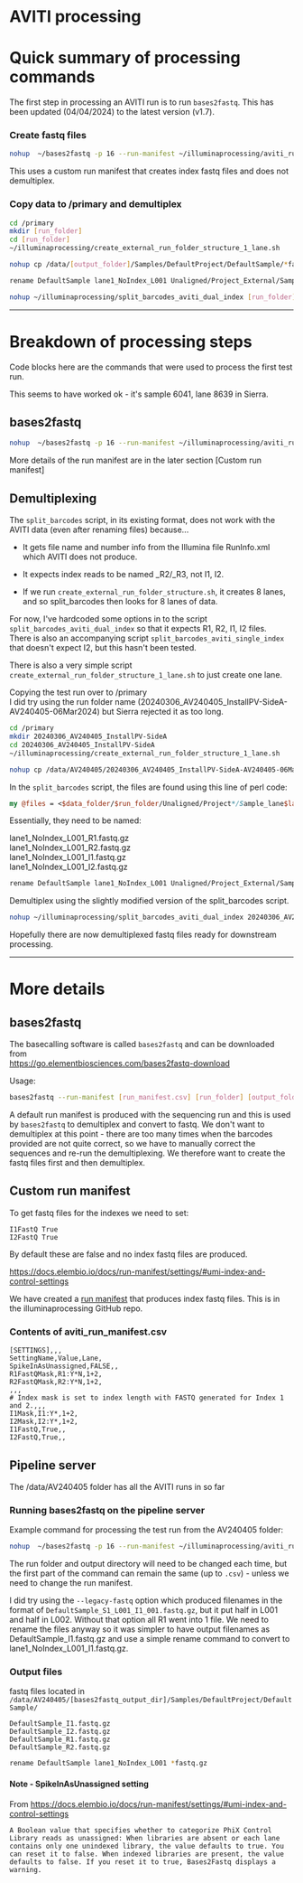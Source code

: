 # AVITI processing

# Quick summary of processing commands

The first step in processing an AVITI run is to run `bases2fastq`. This has been updated (04/04/2024) to the latest version (v1.7).

### Create fastq files

``` bash
nohup  ~/bases2fastq -p 16 --run-manifest ~/illuminaprocessing/aviti_run_manifest.csv [run_folder] [output_folder]
```

This uses a custom run manifest that creates index fastq files and does not demultiplex.

### Copy data to /primary and demultiplex

``` bash
cd /primary
mkdir [run_folder]
cd [run_folder]
~/illuminaprocessing/create_external_run_folder_structure_1_lane.sh

nohup cp /data/[output_folder]/Samples/DefaultProject/DefaultSample/*fastq.gz Unaligned/Project_External/Sample_lane1/ > copy.log &

rename DefaultSample lane1_NoIndex_L001 Unaligned/Project_External/Sample_lane1/*fastq.gz

nohup ~/illuminaprocessing/split_barcodes_aviti_dual_index [run_folder] > barcode_splitting.log &
```

------------------------------------------------------------------------

# Breakdown of processing steps

Code blocks here are the commands that were used to process the first test run.

This seems to have worked ok - it's sample 6041, lane 8639 in Sierra.

## bases2fastq

``` bash
nohup  ~/bases2fastq -p 16 --run-manifest ~/illuminaprocessing/aviti_run_manifest.csv 20240306_AV240405_InstallPV-SideA-AV240405-06Mar2024 20240306_AV240405_InstallPV-SideA-AV240405-06Mar2024/Unaligned
```

More details of the run manifest are in the later section [Custom run manifest]

## Demultiplexing

The `split_barcodes` script, in its existing format, does not work with the AVITI data (even after renaming files) because...

-   It gets file name and number info from the Illumina file RunInfo.xml which AVITI does not produce.

-   It expects index reads to be named \_R2/\_R3, not I1, I2.

-   If we run `create_external_run_folder_structure.sh`, it creates 8 lanes, and so split_barcodes then looks for 8 lanes of data.

For now, I've hardcoded some options in to the script `split_barcodes_aviti_dual_index` so that it expects R1, R2, I1, I2 files.\
There is also an accompanying script `split_barcodes_aviti_single_index` that doesn't expect I2, but this hasn't been tested.

There is also a very simple script `create_external_run_folder_structure_1_lane.sh` to just create one lane.

Copying the test run over to /primary\
I did try using the run folder name (20240306_AV240405_InstallPV-SideA-AV240405-06Mar2024) but Sierra rejected it as too long.

``` bash
cd /primary
mkdir 20240306_AV240405_InstallPV-SideA
cd 20240306_AV240405_InstallPV-SideA
~/illuminaprocessing/create_external_run_folder_structure_1_lane.sh

nohup cp /data/AV240405/20240306_AV240405_InstallPV-SideA-AV240405-06Mar2024/Unaligned_v1.7/Samples/DefaultProject/DefaultSample/DefaultSample*L001*fastq.gz Unaligned/Project_External/Sample_lane1/ > copy_L1.log &
```

In the `split_barcodes` script, the files are found using this line of perl code:

``` perl
my @files = <$data_folder/$run_folder/Unaligned/Project*/Sample_lane$lane/lane${lane}_NoIndex_L*_${read_number}.fastq.gz>;
```

Essentially, they need to be named:

lane1_NoIndex_L001_R1.fastq.gz\
lane1_NoIndex_L001_R2.fastq.gz\
lane1_NoIndex_L001_I1.fastq.gz\
lane1_NoIndex_L001_I2.fastq.gz

``` bash
rename DefaultSample lane1_NoIndex_L001 Unaligned/Project_External/Sample_lane1/*fastq.gz
```

Demultiplex using the slightly modified version of the split_barcodes script.

``` bash
nohup ~/illuminaprocessing/split_barcodes_aviti_dual_index 20240306_AV240405_InstallPV-SideA > barcode_splitting.log &
```

Hopefully there are now demultiplexed fastq files ready for downstream processing.

------------------------------------------------------------------------

# More details

## bases2fastq

The basecalling software is called `bases2fastq` and can be downloaded from\
<https://go.elementbiosciences.com/bases2fastq-download>

Usage:

``` bash
bases2fastq --run-manifest [run_manifest.csv] [run_folder] [output_folder]
```

A default run manifest is produced with the sequencing run and this is used by `bases2fastq` to demultiplex and convert to fastq. We don't want to demultiplex at this point - there are too many times when the barcodes provided are not quite correct, so we have to manually correct the sequences and re-run the demultiplexing. We therefore want to create the fastq files first and then demultiplex.

## Custom run manifest

To get fastq files for the indexes we need to set:

```         
I1FastQ True
I2FastQ True
```

By default these are false and no index fastq files are produced.

<https://docs.elembio.io/docs/run-manifest/settings/#umi-index-and-control-settings>

We have created a [run manifest](https://github.com/s-andrews/illuminaprocessing/blob/master/aviti_run_manifest.csv) that produces index fastq files. This is in the illuminaprocessing GitHub repo.

### Contents of aviti_run_manifest.csv

```         
[SETTINGS],,,
SettingName,Value,Lane,
SpikeInAsUnassigned,FALSE,,
R1FastQMask,R1:Y*N,1+2,
R2FastQMask,R2:Y*N,1+2,
,,,
# Index mask is set to index length with FASTQ generated for Index 1 and 2.,,,
I1Mask,I1:Y*,1+2,
I2Mask,I2:Y*,1+2,
I1FastQ,True,,
I2FastQ,True,,
```

## Pipeline server

The /data/AV240405 folder has all the AVITI runs in so far

### Running bases2fastq on the pipeline server

Example command for processing the test run from the AV240405 folder:

``` bash
nohup  ~/bases2fastq -p 16 --run-manifest ~/illuminaprocessing/aviti_run_manifest.csv 20240306_AV240405_InstallPV-SideA-AV240405-06Mar2024 20240306_AV240405_InstallPV-SideA-AV240405-06Mar2024/Unaligned
```

The run folder and output directory will need to be changed each time, but the first part of the command can remain the same (up to `.csv`) - unless we need to change the run manifest.   

I did try using the `--legacy-fastq` option which produced filenames in the format of `DefaultSample_S1_L001_I1_001.fastq.gz`, but it put half in L001 and half in L002. Without that option all R1 went into 1 file. We need to rename the files anyway so it was simpler to have output filenames as DefaultSample_I1.fastq.gz and use a simple rename command to convert to lane1_NoIndex_L001_I1.fastq.gz.


### Output files

fastq files located in `/data/AV240405/[bases2fastq_output_dir]/Samples/DefaultProject/DefaultSample/`

```         
DefaultSample_I1.fastq.gz
DefaultSample_I2.fastq.gz
DefaultSample_R1.fastq.gz
DefaultSample_R2.fastq.gz
```

``` bash
rename DefaultSample lane1_NoIndex_L001 *fastq.gz
```

#### Note - SpikeInAsUnassigned setting

From https://docs.elembio.io/docs/run-manifest/settings/#umi-index-and-control-settings

```         
A Boolean value that specifies whether to categorize PhiX Control Library reads as unassigned: When libraries are absent or each lane contains only one unindexed library, the value defaults to true. You can reset it to false. When indexed libraries are present, the value defaults to false. If you reset it to true, Bases2Fastq displays a warning.
```
